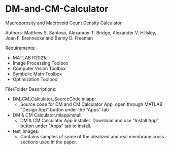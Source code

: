 # DM-and-CM-Calculator
Macroporosity and Macrovoid Count Density Calculator

Authors: Matthew S. Santoso, Alexander T. Bridge, Alexander V. Hillsley, Joan F. Brennecke and Benny D. Freeman

Requirements: 
- MATLAB R2021a
- Image Processing Toolbox
- Computer Vision Toolbox
- Symbolic Math Toolbox
- Optimization Toolbox

File/Folder Descriptions:
- DM_CM_Calculator_SourceCode.mlapp:
  - Source code for DM and CM Calculator App, open through MATLAB "Design App" button under the "Apps" tab
- DM & CM Calculator.mlappinstall:
  - DM & CM Calculator App installer. Download and use "Install App" button under "Apps" tab to install.
- test_images:
  - Contains samples of some of the idealized and real membrane cross sections used in the paper.
